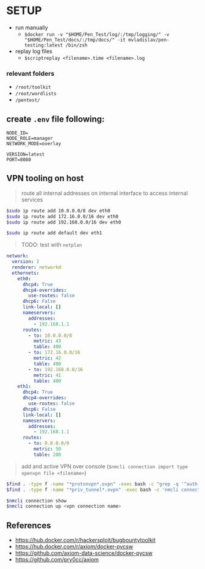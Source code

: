 # SETUP

- run manually
  - `$docker run -v "$HOME/Pen_Test/log/:/tmp/logging/" -v "$HOME/Pen_Test/docs/:/tmp/docs/" -it mvladislav/pen-testing:latest /bin/zsh`
- replay log files
  - `$scriptreplay <filename>.time <filename>.log`

### relevant folders

- `/root/toolkit`
- `/root/wordlists`
- `/pentest/`

## create `.env` file following:

```env
NODE_ID=
NODE_ROLE=manager
NETWORK_MODE=overlay

VERSION=latest
PORT=8080
```

## VPN tooling on host

> route all internal addresses on internal interface to access internal services

```sh
$sudo ip route add 10.0.0.0/8 dev eth0
$sudo ip route add 172.16.0.0/16 dev eth0
$sudo ip route add 192.168.0.0/16 dev eth0

$sudo ip route add default dev eth1
```

> TODO: test with `netplan`

```yml
network:
  version: 2
  renderer: networkd
  ethernets:
    eth0:
      dhcp4: True
      dhcp4-overrides:
        use-routes: false
      dhcp6: False
      link-local: []
      nameservers:
        addresses:
          - 192.168.1.1
      routes:
        - to: 10.0.0.0/8
          metric: 43
          table: 400
        - to: 172.16.0.0/16
          metric: 42
          table: 400
        - to: 192.168.0.0/16
          metric: 41
          table: 400
    eth1:
      dhcp4: True
      dhcp4-overrides:
        use-routes: false
      dhcp6: False
      link-local: []
      nameservers:
        addresses:
          - 192.168.1.1
      routes:
        - to: 0.0.0.0/0
          metric: 50
          table: 200
```

> add and active VPN over console (`$nmcli connection import type openvpn file <filename>`)

```sh
$find . -type f -name "*protonvpn*.ovpn" -exec bash -c "grep -q '^auth-user-pass' '{}' && sed -i 's/^auth-user-pass.*/auth-user-pass pass\.conf/' '{}' || echo 'auth-user-pass pass.conf' >> '{}'" \;
$find . -type f -name "*priv_tunnel*.ovpn" -exec bash -c 'nmcli connection import type openvpn file "{}"' \;

$nmcli connection show
$nmcli connection up <vpn connection name>
```

## References

- <https://hub.docker.com/r/hackersploit/bugbountytoolkit>
- <https://hub.docker.com/r/axiom/docker-pycsw>
- <https://github.com/axiom-data-science/docker-pycsw>
- <https://github.com/pry0cc/axiom>
